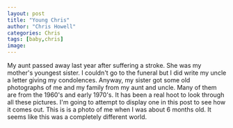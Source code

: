 ```yaml
---
layout: post
title: "Young Chris"
author: "Chris Howell"
categories: Chris
tags: [baby,chris]
image:
---
```

My aunt passed away last year after suffering a stroke.  She was my mother\'s youngest sister.  I couldn't go to the funeral but I did write my uncle a letter giving my condolences. Anyway, my sister got some old photographs of me and my family from my aunt and uncle. Many of them are from the 1960's and early 1970's.  It has been a real hoot to look through all these pictures.  I'm going to attempt to display one in this post to see how it comes out. This is is a photo of me when I was about 6 months old.  It seems like this was a completely different world.
